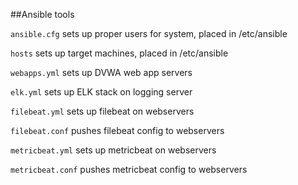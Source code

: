 ##Ansible tools

`ansible.cfg` sets up proper users for system, placed in /etc/ansible

`hosts` sets up target machines, placed in /etc/ansible


`webapps.yml` sets up DVWA web app servers

`elk.yml` sets up ELK stack on logging server


`filebeat.yml` sets up filebeat on webservers

`filebeat.conf` pushes filebeat config to webservers


`metricbeat.yml` sets up metricbeat on webservers

`metricbeat.conf` pushes metricbeat config to webservers
